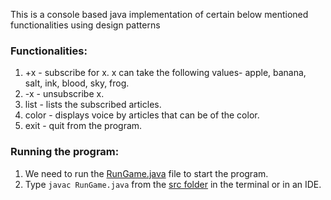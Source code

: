 This is a console based java implementation of certain below mentioned functionalities using design patterns

### Functionalities:
  1) +x - subscribe for x. x can take the following values- apple, banana, salt, ink, blood, sky, frog.
  2) -x - unsubscribe x.
  3) list - lists the subscribed articles.
  4) color - displays voice by articles that can be of the color. 
  5) exit - quit from the program.
  
### Running the program: 
  1) We need to run the [RunGame.java](https://github.com/arnab01/JEDI_Assignments/blob/main/ColorDesignPatterns/src/RunGame.java) file to start the program.
  2) Type `javac RunGame.java` from the [src folder](https://github.com/arnab01/JEDI_Assignments/tree/main/ColorDesignPatterns/src) in the terminal or in an IDE. 
